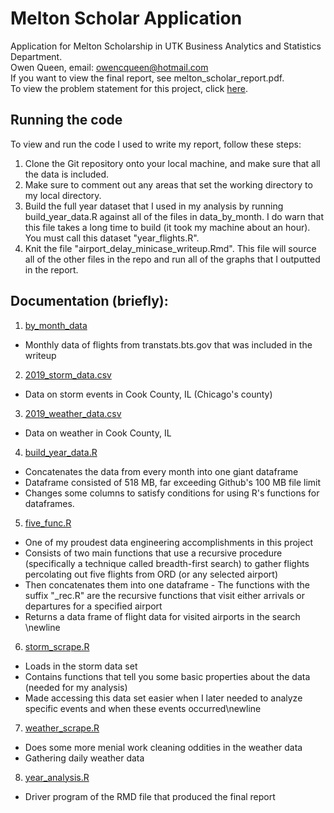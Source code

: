 # Melton Scholar Application
Application for Melton Scholarship in UTK Business Analytics and Statistics Department. <br/>
Owen Queen, email: owencqueen@hotmail.com <br/>
If you want to view the final report, see melton_scholar_report.pdf. </br>
To view the problem statement for this project, click [here](https://haslam.utk.edu/sites/default/files/AirplaneDelayMiniCase.pdf). 

## Running the code
To view and run the code I used to write my report, follow these steps:

1. Clone the Git repository onto your local machine, and make sure that all the data is included.
2. Make sure to comment out any areas  that set the working directory to my local directory.
3. Build the full year dataset that I used in my analysis by running build_year_data.R against all of the files in data_by_month. I do warn that this file takes a long time to build (it took my machine about an hour). You must call this dataset "year_flights.R".
4. Knit the file "airport_delay_minicase_writeup.Rmd". This file will source all of the other files in the repo and run all of the graphs that I outputted in the report.

## Documentation (briefly):

1. [by_month_data](https://github.com/owencqueen/Melton_Scholars_Application/tree/master/data_by_month)
- Monthly data of flights from transtats.bts.gov that was included in the writeup
 
2. [2019_storm_data.csv](https://github.com/owencqueen/Melton_Scholars_Application/blob/master/2019_storm_data.csv)
- Data on storm events in Cook County, IL (Chicago's county) </br>

3. [2019_weather_data.csv](https://github.com/owencqueen/Melton_Scholars_Application/blob/master/2019_weather_data.csv)
- Data on weather in Cook County, IL

4. [build_year_data.R](https://github.com/owencqueen/Melton_Scholars_Application/blob/master/build_year_data.R)
- Concatenates the data from every month into one giant dataframe 
- Dataframe consisted of 518 MB, far exceeding Github's 100 MB file limit 
- Changes some columns to satisfy conditions for using R's functions for dataframes.

5. [five_func.R](https://github.com/owencqueen/Melton_Scholars_Application/blob/master/five_func.R)
- One of my proudest data engineering accomplishments in this project
- Consists of two main functions that use a recursive procedure (specifically a technique called breadth-first search) to gather flights percolating out five flights from ORD (or any selected airport)
- Then concatenates them into one dataframe - The functions with the suffix "_rec.R" are the recursive functions that visit either arrivals or departures for a specified airport
- Returns a data frame of flight data for visited airports in the search \newline

6. [storm_scrape.R](https://github.com/owencqueen/Melton_Scholars_Application/blob/master/storm_scrape.R)
- Loads in the storm data set 
- Contains functions that tell you some basic properties about the data (needed for my analysis) 
- Made accessing this data set easier when I later needed to analyze specific events and when these events occurred\newline

7. [weather_scrape.R](https://github.com/owencqueen/Melton_Scholars_Application/blob/master/weather_scrape.R)
- Does some more menial work cleaning oddities in the weather data 
- Gathering daily weather data

8. [year_analysis.R](https://github.com/owencqueen/Melton_Scholars_Application/blob/master/year_analysis.R)
- Driver program of the RMD file that produced the final report


